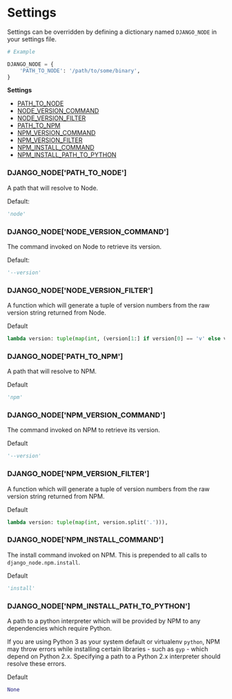 Settings
========

Settings can be overridden by defining a dictionary named `DJANGO_NODE` in your settings file.

```python
# Example

DJANGO_NODE = {
    'PATH_TO_NODE': '/path/to/some/binary',
}
```

**Settings**
- [PATH_TO_NODE](#django_nodepath_to_node)
- [NODE_VERSION_COMMAND](#django_nodenode_version_command)
- [NODE_VERSION_FILTER](#django_nodenode_version_filter)
- [PATH_TO_NPM](#django_nodepath_to_npm)
- [NPM_VERSION_COMMAND](#django_nodenpm_version_command)
- [NPM_VERSION_FILTER](#django_nodenpm_version_filter)
- [NPM_INSTALL_COMMAND](#django_nodenpm_install_command)
- [NPM_INSTALL_PATH_TO_PYTHON](#django_nodenpm_install_path_to_python)

### DJANGO_NODE['PATH_TO_NODE']

A path that will resolve to Node.

Default:
```python
'node'
```

### DJANGO_NODE['NODE_VERSION_COMMAND']

The command invoked on Node to retrieve its version.

Default:
```python
'--version'
```

### DJANGO_NODE['NODE_VERSION_FILTER']

A function which will generate a tuple of version numbers from
the raw version string returned from Node.

Default
```python
lambda version: tuple(map(int, (version[1:] if version[0] == 'v' else version).split('.')))
```

### DJANGO_NODE['PATH_TO_NPM']

A path that will resolve to NPM.

Default
```python
'npm'
```

### DJANGO_NODE['NPM_VERSION_COMMAND']

The command invoked on NPM to retrieve its version.

Default
```python
'--version'
```

### DJANGO_NODE['NPM_VERSION_FILTER']

A function which will generate a tuple of version numbers from
the raw version string returned from NPM.

Default
```python
lambda version: tuple(map(int, version.split('.'))),
```

### DJANGO_NODE['NPM_INSTALL_COMMAND']

The install command invoked on NPM. This is prepended to all calls to `django_node.npm.install`.

Default
```python
'install'
```

### DJANGO_NODE['NPM_INSTALL_PATH_TO_PYTHON']

A path to a python interpreter which will be provided by NPM to any dependencies which require
Python.

If you are using Python 3 as your system default or virtualenv `python`, NPM may throw errors
while installing certain libraries - such as `gyp` - which depend on Python 2.x. Specifying a
path to a Python 2.x interpreter should resolve these errors.

Default
```python
None
```
